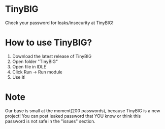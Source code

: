 # TinyBIG
Check your password for leaks/insecurity at TinyBIG!
# How to use TinyBIG?
1. Download the latest release of TinyBIG
2. Open folder "TinyBIG"
3. Open file in IDLE
4. Click Run -> Run module
5. Use it!
# Note
Our base is small at the moment(200 passwords), because TinyBIG is a new project! You can post leaked password that YOU know or think this password is not safe in the "issues" section.
